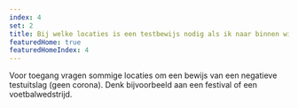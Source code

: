 ```yaml
---
index: 4
set: 2
title: Bij welke locaties is een testbewijs nodig als ik naar binnen wil?
featuredHome: true
featuredHomeIndex: 4
---
```

Voor toegang vragen sommige locaties om een bewijs van een negatieve testuitslag (geen corona). Denk bijvoorbeeld aan een festival of een voetbalwedstrijd.
